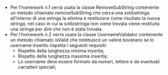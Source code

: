 - Per l'homework n.1 verrà usata la classe RemoveSubString contenente un metodo chiamato removeSubString che cerca una sottostringa all'interno di una stringa
  la elimina e restituisce come risultato la nuova stringa, nel caso in cui la sottostringa non viene trovata viene restituita una stringa per dire che non è
  stata trovata.
- Per l'homework n.2 verrà usata la classe UsernameValidator contenente un metodo chiamato isValid che restituisce un valore booleano se lo username inserito
  rispetta i seguenti requisiti:
  - Rispetto della lunghezza minima inserita;
  - Rispetto della lunghezza massima inserita;
  - Lo username deve essere formato da numeri, lettere e da eventuali carratteri speciali;
